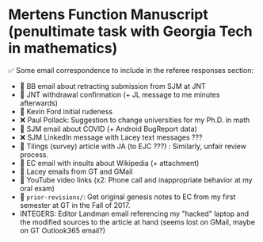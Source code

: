 # Mertens Function Manuscript (penultimate task with Georgia Tech in mathematics)

:white_check_mark: Some email correspondence to include in the referee responses section:
* :black_square_button: BB email about retracting submission from SJM at JNT
* :black_square_button: JNT withdrawal confirmation (+ JL message to me minutes afterwards)
* :black_square_button: Kevin Ford initial rudeness
* :x: Paul Pollack: Suggestion to change universities for my Ph.D. in math
* :black_square_button: SJM email about COVID (+ Android BugReport data)
* :x: SJM LinkedIn message with Lacey text messages ???
* :black_square_button: Tilings (survey) article with JA (to EJC ???) : Similarly, unfair review process.
* :black_square_button: EC email with insults about Wikipedia (+ attachment)
* :black_square_button: Lacey emails from GT and GMail
* :black_square_button: YouTube video links (x2: Phone call and inappropriate behavior at my oral exam)
* :black_square_button: ``prior-revisions/``: Get original genesis notes to EC from my first semester at GT in the Fall of 2017.
* INTEGERS: Editor Landman email referencing my "hacked" laptop and the modified sources to the article at hand (seems lost on GMail, maybe on GT Outlook365 email?)
